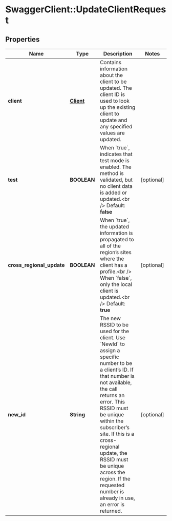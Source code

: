 # SwaggerClient::UpdateClientRequest

## Properties
Name | Type | Description | Notes
------------ | ------------- | ------------- | -------------
**client** | [**Client**](Client.md) | Contains information about the client to be updated. The client ID is used to look up the existing client to update and any specified values are updated. | 
**test** | **BOOLEAN** | When &#x60;true&#x60;, indicates that test mode is enabled. The method is validated, but no client data is added or updated.&lt;br /&gt;  Default: **false** | [optional] 
**cross_regional_update** | **BOOLEAN** | When &#x60;true&#x60;, the updated information is propagated to all of the region’s sites where the client has a profile.&lt;br /&gt;  When &#x60;false&#x60;, only the local client is updated.&lt;br /&gt;  Default: **true** | [optional] 
**new_id** | **String** | The new RSSID to be used for the client. Use &#x60;NewId&#x60; to assign a specific number to be a client’s ID. If that number is not available, the call returns an error. This RSSID must be unique within the subscriber’s site. If this is a cross-regional update, the RSSID must be unique across the region. If the requested number is already in use, an error is returned. | [optional] 



